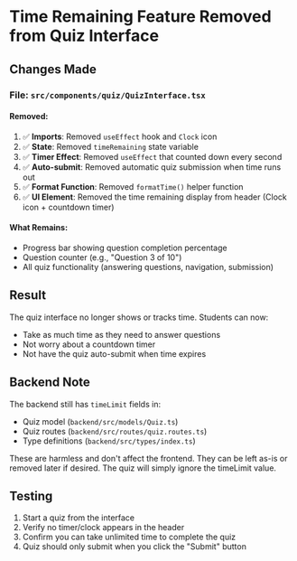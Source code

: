 # Time Remaining Feature Removed from Quiz Interface

## Changes Made

### File: `src/components/quiz/QuizInterface.tsx`

#### Removed:
1. ✅ **Imports**: Removed `useEffect` hook and `Clock` icon
2. ✅ **State**: Removed `timeRemaining` state variable
3. ✅ **Timer Effect**: Removed `useEffect` that counted down every second
4. ✅ **Auto-submit**: Removed automatic quiz submission when time runs out
5. ✅ **Format Function**: Removed `formatTime()` helper function
6. ✅ **UI Element**: Removed the time remaining display from header (Clock icon + countdown timer)

#### What Remains:
- Progress bar showing question completion percentage
- Question counter (e.g., "Question 3 of 10")
- All quiz functionality (answering questions, navigation, submission)

## Result

The quiz interface no longer shows or tracks time. Students can now:
- Take as much time as they need to answer questions
- Not worry about a countdown timer
- Not have the quiz auto-submit when time expires

## Backend Note

The backend still has `timeLimit` fields in:
- Quiz model (`backend/src/models/Quiz.ts`)
- Quiz routes (`backend/src/routes/quiz.routes.ts`)
- Type definitions (`backend/src/types/index.ts`)

These are harmless and don't affect the frontend. They can be left as-is or removed later if desired. The quiz will simply ignore the timeLimit value.

## Testing

1. Start a quiz from the interface
2. Verify no timer/clock appears in the header
3. Confirm you can take unlimited time to complete the quiz
4. Quiz should only submit when you click the "Submit" button
